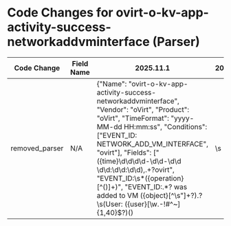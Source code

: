 # Code Changes for ovirt-o-kv-app-activity-success-networkaddvminterface (Parser)

| Code Change | Field Name | 2025.11.1 | 2025.12.1 |
|-------------|------------|-----------|------------|
| removed_parser | N/A | {"Name": "ovirt-o-kv-app-activity-success-networkaddvminterface", "Vendor": "oVirt", "Product": "oVirt", "TimeFormat": "yyyy-MM-dd HH:mm:ss", "Conditions": ["EVENT_ID: NETWORK_ADD_VM_INTERFACE", "ovirt"], "Fields": ["({time}\d\d\d\d-\d\d-\d\d \d\d:\d\d:\d\d),.+?ovirt", "EVENT_ID:\s*({operation}[^\(\)]+)", "EVENT_ID:.*? was added to VM ({object}[^\s\"]+?)\.?\s\(User: ({user}[\w\.\-\!\#\^\~]{1,40}\$?)(\)|\s|\.\s|\.$)", "({app}ovirt)"], "ParserVersion": "v1.0.0"} | N/A |